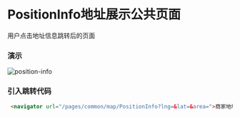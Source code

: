 # PositionInfo地址展示公共页面
用户点击地址信息跳转后的页面

### 演示
![position-info](/images/page/position-info.png)

### 引入跳转代码

```html
 <navigator url="/pages/common/map/PositionInfo?lng=&lat=&area=">商家地地址</navigator>
```